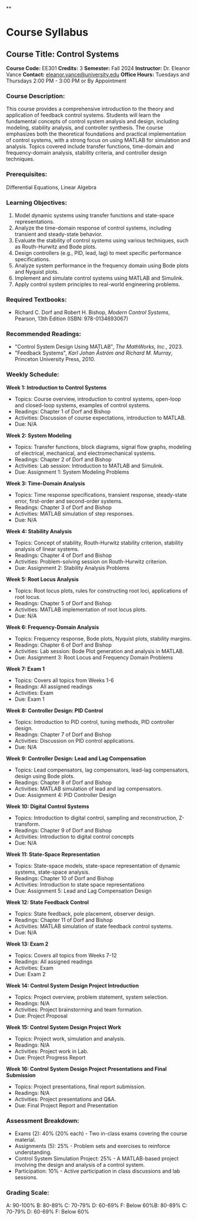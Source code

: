 **
# Course Syllabus
## Course Title: Control Systems
**Course Code:** EE301
**Credits:** 3
**Semester:** Fall 2024
**Instructor:** Dr. Eleanor Vance
**Contact:** eleanor.vance@university.edu
**Office Hours:** Tuesdays and Thursdays 2:00 PM - 3:00 PM or By Appointment

### Course Description:
This course provides a comprehensive introduction to the theory and application of feedback control systems. Students will learn the fundamental concepts of control system analysis and design, including modeling, stability analysis, and controller synthesis. The course emphasizes both the theoretical foundations and practical implementation of control systems, with a strong focus on using MATLAB for simulation and analysis. Topics covered include transfer functions, time-domain and frequency-domain analysis, stability criteria, and controller design techniques.

### Prerequisites:
Differential Equations, Linear Algebra

### Learning Objectives:
1.  Model dynamic systems using transfer functions and state-space representations.
2.  Analyze the time-domain response of control systems, including transient and steady-state behavior.
3.  Evaluate the stability of control systems using various techniques, such as Routh-Hurwitz and Bode plots.
4.  Design controllers (e.g., PID, lead, lag) to meet specific performance specifications.
5.  Analyze system performance in the frequency domain using Bode plots and Nyquist plots.
6.  Implement and simulate control systems using MATLAB and Simulink.
7.  Apply control system principles to real-world engineering problems.

### Required Textbooks:
- Richard C. Dorf and Robert H. Bishop, *Modern Control Systems*, Pearson, 13th Edition (ISBN: 978-0134693067)

### Recommended Readings:
-   "Control System Design Using MATLAB", *The MathWorks, Inc.*, 2023.
-   "Feedback Systems", *Karl Johan Åström and Richard M. Murray*, Princeton University Press, 2010.

### Weekly Schedule:
**Week 1: Introduction to Control Systems**
- Topics: Course overview, introduction to control systems, open-loop and closed-loop systems, examples of control systems.
- Readings: Chapter 1 of Dorf and Bishop
- Activities: Discussion of course expectations, introduction to MATLAB.
- Due: N/A

**Week 2: System Modeling**
- Topics: Transfer functions, block diagrams, signal flow graphs, modeling of electrical, mechanical, and electromechanical systems.
- Readings: Chapter 2 of Dorf and Bishop
- Activities: Lab session: Introduction to MATLAB and Simulink.
- Due: Assignment 1: System Modeling Problems

**Week 3: Time-Domain Analysis**
- Topics: Time response specifications, transient response, steady-state error, first-order and second-order systems.
- Readings: Chapter 3 of Dorf and Bishop
- Activities: MATLAB simulation of step responses.
- Due: N/A

**Week 4: Stability Analysis**
- Topics: Concept of stability, Routh-Hurwitz stability criterion, stability analysis of linear systems.
- Readings: Chapter 4 of Dorf and Bishop
- Activities: Problem-solving session on Routh-Hurwitz criterion.
- Due: Assignment 2: Stability Analysis Problems

**Week 5: Root Locus Analysis**
- Topics: Root locus plots, rules for constructing root loci, applications of root locus.
- Readings: Chapter 5 of Dorf and Bishop
- Activities: MATLAB implementation of root locus plots.
- Due: N/A

**Week 6: Frequency-Domain Analysis**
- Topics: Frequency response, Bode plots, Nyquist plots, stability margins.
- Readings: Chapter 6 of Dorf and Bishop
- Activities: Lab session: Bode Plot generation and analysis in MATLAB.
- Due: Assignment 3: Root Locus and Frequency Domain Problems

**Week 7: Exam 1**
- Topics: Covers all topics from Weeks 1-6
- Readings: All assigned readings
- Activities: Exam
- Due: Exam 1

**Week 8: Controller Design: PID Control**
- Topics: Introduction to PID control, tuning methods, PID controller design.
- Readings: Chapter 7 of Dorf and Bishop
- Activities: Discussion on PID control applications.
- Due: N/A

**Week 9: Controller Design: Lead and Lag Compensation**
- Topics: Lead compensators, lag compensators, lead-lag compensators, design using Bode plots.
- Readings: Chapter 8 of Dorf and Bishop
- Activities: MATLAB simulation of lead and lag compensators.
- Due: Assignment 4: PID Controller Design

**Week 10: Digital Control Systems**
- Topics: Introduction to digital control, sampling and reconstruction, Z-transform.
- Readings: Chapter 9 of Dorf and Bishop
- Activities: Introduction to digital control concepts
- Due: N/A

**Week 11: State-Space Representation**
- Topics: State-space models, state-space representation of dynamic systems, state-space analysis.
- Readings: Chapter 10 of Dorf and Bishop
- Activities: Introduction to state space representations
- Due: Assignment 5: Lead and Lag Compensation Design

**Week 12: State Feedback Control**
- Topics: State feedback, pole placement, observer design.
- Readings: Chapter 11 of Dorf and Bishop
- Activities: MATLAB simulation of state feedback control systems.
- Due: N/A

**Week 13: Exam 2**
- Topics: Covers all topics from Weeks 7-12
- Readings: All assigned readings
- Activities: Exam
- Due: Exam 2

**Week 14: Control System Design Project Introduction**
- Topics: Project overview, problem statement, system selection.
- Readings: N/A
- Activities: Project brainstorming and team formation.
- Due: Project Proposal

**Week 15: Control System Design Project Work**
- Topics: Project work, simulation and analysis.
- Readings: N/A
- Activities: Project work in Lab.
- Due: Project Progress Report

**Week 16: Control System Design Project Presentations and Final Submission**
- Topics: Project presentations, final report submission.
- Readings: N/A
- Activities: Project presentations and Q&A.
- Due: Final Project Report and Presentation

### Assessment Breakdown:
-   Exams (2): 40% (20% each) - Two in-class exams covering the course material.
-   Assignments (5): 25% - Problem sets and exercises to reinforce understanding.
-   Control System Simulation Project: 25% - A MATLAB-based project involving the design and analysis of a control system.
-   Participation: 10% - Active participation in class discussions and lab sessions.

### Grading Scale:
A: 90-100%
B: 80-89%
C: 70-79%
D: 60-69%
F: Below 60%B: 80-89%
C: 70-79%
D: 60-69%
F: Below 60%
